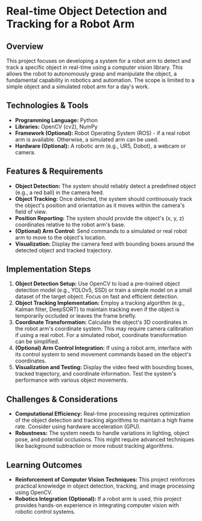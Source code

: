 # Real-time Object Detection and Tracking for a Robot Arm

## Overview

This project focuses on developing a system for a robot arm to detect and track a specific object in real-time using a computer vision library.  This allows the robot to autonomously grasp and manipulate the object, a fundamental capability in robotics and automation.  The scope is limited to a simple object and a simulated robot arm for a day's work.

## Technologies & Tools

- **Programming Language:** Python
- **Libraries:** OpenCV (cv2), NumPy
- **Framework (Optional):** Robot Operating System (ROS) - if a real robot arm is available.  Otherwise, a simulated arm can be used.
- **Hardware (Optional):**  A robotic arm (e.g., UR5, Dobot), a webcam or camera.


## Features & Requirements

- **Object Detection:**  The system should reliably detect a predefined object (e.g., a red ball) in the camera feed.
- **Object Tracking:**  Once detected, the system should continuously track the object's position and orientation as it moves within the camera's field of view.
- **Position Reporting:** The system should provide the object's (x, y, z) coordinates relative to the robot arm's base.
- **(Optional) Arm Control:** Send commands to a simulated or real robot arm to move to the object's location.
- **Visualization:** Display the camera feed with bounding boxes around the detected object and tracked trajectory.


## Implementation Steps

1. **Object Detection Setup:**  Use OpenCV to load a pre-trained object detection model (e.g., YOLOv5, SSD) or train a simple model on a small dataset of the target object.  Focus on fast and efficient detection.
2. **Object Tracking Implementation:**  Employ a tracking algorithm (e.g., Kalman filter, DeepSORT) to maintain tracking even if the object is temporarily occluded or leaves the frame briefly.
3. **Coordinate Transformation:** Calculate the object's 3D coordinates in the robot arm's coordinate system. This may require camera calibration if using a real robot.  For a simulated robot, coordinate transformation can be simplified.
4. **(Optional) Arm Control Integration:** If using a robot arm, interface with its control system to send movement commands based on the object's coordinates.
5. **Visualization and Testing:** Display the video feed with bounding boxes, tracked trajectory, and coordinate information. Test the system's performance with various object movements.


## Challenges & Considerations

- **Computational Efficiency:** Real-time processing requires optimization of the object detection and tracking algorithms to maintain a high frame rate.  Consider using hardware acceleration (GPU).
- **Robustness:**  The system needs to handle variations in lighting, object pose, and potential occlusions.  This might require advanced techniques like background subtraction or more robust tracking algorithms.


## Learning Outcomes

- **Reinforcement of Computer Vision Techniques:**  This project reinforces practical knowledge in object detection, tracking, and image processing using OpenCV.
- **Robotics Integration (Optional):**  If a robot arm is used, this project provides hands-on experience in integrating computer vision with robotic control systems.


